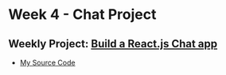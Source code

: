 # Week 4 - Chat Project

## Weekly Project: [Build a React.js Chat app](https://medium.freecodecamp.org/how-to-build-a-react-js-chat-app-in-10-minutes-c9233794642b)
* [My Source Code](https://github.com/gr8white/100DaysOfCode-React/tree/master/Week6/chat-app) 
